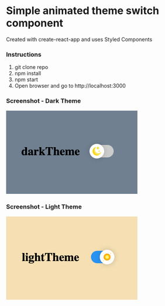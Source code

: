 # Simple animated theme switch component

Created with create-react-app and uses Styled Components

### Instructions

1. git clone repo
2. npm install
3. npm start
4. Open browser and go to http://localhost:3000

### Screenshot - Dark Theme

![](./screenshot-dark.png)

### Screenshot - Light Theme

![](./screenshot-light.png)

